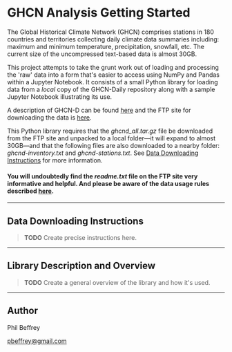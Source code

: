 # GHCN Analysis Getting Started

The Global Historical Climate Network (GHCN) 
comprises stations in 180 countries and territories collecting daily climate data summaries including: maximum and minimum temperature, precipitation, snowfall, etc. The current size of the uncompressed text-based data is almost 30GB.

This project attempts to take the grunt work out of loading and processing the 'raw' data into a form that's easier to access using NumPy and Pandas within a Jupyter Notebook. It consists of a small Python library for loading data from a *local* copy of the GHCN-Daily repository along with a sample Jupyter Notebook illustrating its use.

A description of GHCN-D can be found [here](https://www.ncdc.noaa.gov/ghcn-daily-description) and the FTP site for downloading the data is [here](ftp://ftp.ncdc.noaa.gov/pub/data/ghcn/daily/).

This Python library requires that the *ghcnd_all.tar.gz* file be downloaded from the FTP site and unpacked to a local folder—it will expand to almost 30GB—and that the following files are also downloaded to a nearby folder: *ghcnd-inventory.txt* and *ghcnd-stations.txt*. See [Data Downloading Instructions](#data-downloading-instructions) for more information.

#### You will undoubtedly find the *readme.txt* file on the FTP site very informative and helpful. And please be aware of the data usage rules described [here](https://www.ncdc.noaa.gov/ghcnd-data-access).

---

## Data Downloading Instructions

> **TODO** Create precise instructions here.

---

## Library Description and Overview

> **TODO** Create a general overview of the library and how it's used.

---

## Author

Phil Beffrey

pbeffrey@gmail.com
